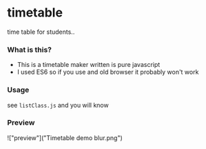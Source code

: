 # timetable
time table for students..

### What is this?

* This is a timetable maker written is pure javascript 
* I used ES6 so if you use and old browser it probably won't work

### Usage 

see `listClass.js` and you will know

### Preview

!["preview"]("Timetable demo blur.png")
